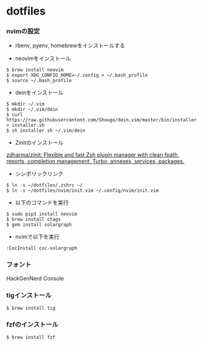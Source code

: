 # dotfiles

### nvimの設定

* rbenv, pyenv, homebrewをインストールする

* neovimをインストール

```
$ brew install neovim
$ export XDG_CONFIG_HOME=~/.config > ~/.bash_profile
$ source ~/.bash_profile
```

* deinをインストール

```
$ mkdir ~/.vim
$ mkdir ~/.vim/dein
$ curl https://raw.githubusercontent.com/Shougo/dein.vim/master/bin/installer.sh > installer.sh
$ sh installer.sh ~/.vim/dein
```

* Zinitのインストール

[zdharma/zinit: Flexible and fast Zsh plugin manager with clean fpath, reports, completion management, Turbo, annexes, services, packages\.](https://github.com/zdharma/zinit)

* シンボリックリンク

```
$ ln -s ~/dotfiles/.zshrc ~/
$ ln -s ~/dotfiles/nvim/init.vim ~/.config/nvim/init.vim
```

* 以下のコマンドを実行

```
$ sudo pip3 install neovim
$ brew install ctags
$ gem install solargraph
```

* nvimで以下を実行
```
:CocInstall coc-solargraph
```

### フォント

HackGenNerd Console

### tigインストール

```
$ brew install tig
```

### fzfのインストール

```
$ brew install fzf
```

